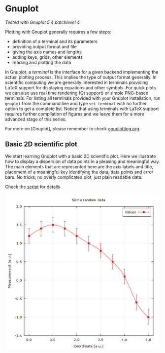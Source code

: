 # Gnuplot

*Tested with Gnuplot 5.4 patchlevel 4*

Plotting with Gnuplot generally requires a few steps:

- definition of a terminal and its parameters
- providing output format and file
- giving the axis names and lengths
- adding keys, grids, other elements
- reading and plotting the data

In Gnuplot, a *terminal* is the interface for a given backend implementing the actual plotting process. This implies the type of output format generally. In scientific computing we are generally interested in terminals providing LaTeX support for displaying equations and other symbols. For quick plots we can also use real time rendering (Qt support) or simple PNG-based terminals. For listing all terminals provided with your Gnuplot installation, run `gnuplot` from the command line and type `set terminal` with no further option to get a complete list. Notice that using terminals with LaTeX support requires further compilation of figures and we leave them for a more advanced stage of this series.

For more on [Gnuplot], please remember to check [gnuplotting.org](http://www.gnuplotting.org/).

## Basic 2D scientific plot

We start learning Gnuplot with a basic 2D scientific plot. Here we illustrate how to display a dispersion of data points in a pleasing and meaningful way. The main elements that are represented here are the axis labels and title, placement of a meaningful key identifying the data, data points and error bars. No tricks, no overly complicated plot, just plain readable data.

Check the [script](script/01-Basic-2D-Plot.plt) for details

<center>
    <img src="script/01-Basic-2D-Plot.png" alt="Gnuplot example">
</center>